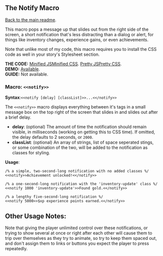 ## The Notify Macro

[Back to the main readme](./readme.md).

This macro pops a message up that slides out from the right side of the screen, a short notification that's less distracting than a dialog or alert, for things like inventory changes, experience gains, or even achievements.

Note that unlike most of my code, this macro requires you to install the CSS code as well in your story's Stylesheet section.

**THE CODE:** [Minified JS](https://github.com/ChapelR/custom-macros-for-sugarcube-2/blob/master/scripts/minified/notify.min.js)[Minified CSS](https://github.com/ChapelR/custom-macros-for-sugarcube-2/blob/master/scripts/minified/notify.min.css). [Pretty JS](https://github.com/ChapelR/custom-macros-for-sugarcube-2/blob/master/scripts/notify.js)[Pretty CSS](https://github.com/ChapelR/custom-macros-for-sugarcube-2/blob/master/scripts/notify.css).  
**DEMO:** [Available](http://holylandgame.com/custom-macros.html).  
**GUIDE:** Not available.

### Macro: `<<notify>>`

**Syntax**:`<<notify [delay] [classList]>>...<</notify>>`

The `<<notify>>` macro displays everything between it's tags in a small message box on the top right of the screen that slides in and slides out after a brief delay.

 * **delay**: (optional) The amount of time the notification should remain visible, in milliseconds (working on getting this to CSS time).  If omitted, the delay defaults to 2 seconds, or `2000`.
 * **classList**: (optional) An array of strings, list of space seperated stings, or some combination of the two, will be added to the notification as classes for styling.

**Usage**:
```
/% a simple, two-second-long notification with no added classes %/
<<notify>>Achievement unlocked!<</notify>>

/% a one-second-long notification with the 'inventory-update' class %/
<<notify 1000 'inventory-update'>>Found gold.<</notify>>

/% a lengthy five-second-long notification %/
<<notify 5000>>$xp experience points earned.<</notify>>
```

## Other Usage Notes:

Note that giving the player unlimited control over these notifications, or trying to show several at once or right after each other will cause them to trip over themselves as they try to animate, so try to keep them spaced out, and don't assign them to links or buttons you expect the player to press repeatedly.